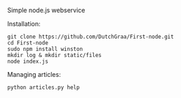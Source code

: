 Simple node.js webservice

Installation:

	git clone https://github.com/DutchGraa/First-node.git
	cd First-node
	sudo npm install winston
	mkdir log & mkdir static/files
	node index.js
	
Managing articles:

	python articles.py help
